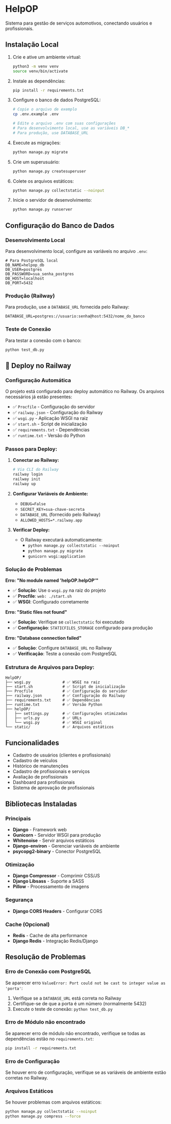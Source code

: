 # HelpOP

Sistema para gestão de serviços automotivos, conectando usuários e profissionais.

## Instalação Local

1. Crie e ative um ambiente virtual:
   ```bash
   python3 -m venv venv
   source venv/bin/activate
   ```
2. Instale as dependências:
   ```bash
   pip install -r requirements.txt
   ```
3. Configure o banco de dados PostgreSQL:
   ```bash
   # Copie o arquivo de exemplo
   cp .env.example .env
   
   # Edite o arquivo .env com suas configurações
   # Para desenvolvimento local, use as variáveis DB_*
   # Para produção, use DATABASE_URL
   ```
4. Execute as migrações:
   ```bash
   python manage.py migrate
   ```
5. Crie um superusuário:
   ```bash
   python manage.py createsuperuser
   ```
6. Colete os arquivos estáticos:
   ```bash
   python manage.py collectstatic --noinput
   ```
7. Inicie o servidor de desenvolvimento:
   ```bash
   python manage.py runserver
   ```

## Configuração do Banco de Dados

### Desenvolvimento Local
Para desenvolvimento local, configure as variáveis no arquivo `.env`:

```env
# Para PostgreSQL local
DB_NAME=helpop_db
DB_USER=postgres
DB_PASSWORD=sua_senha_postgres
DB_HOST=localhost
DB_PORT=5432
```

### Produção (Railway)
Para produção, use a `DATABASE_URL` fornecida pelo Railway:

```env
DATABASE_URL=postgres://usuario:senha@host:5432/nome_do_banco
```

### Teste de Conexão
Para testar a conexão com o banco:

```bash
python test_db.py
```

## 🚀 Deploy no Railway

### Configuração Automática

O projeto está configurado para deploy automático no Railway. Os arquivos necessários já estão presentes:

- ✅ `Procfile` - Configuração do servidor
- ✅ `railway.json` - Configuração do Railway
- ✅ `wsgi.py` - Aplicação WSGI na raiz
- ✅ `start.sh` - Script de inicialização
- ✅ `requirements.txt` - Dependências
- ✅ `runtime.txt` - Versão do Python

### Passos para Deploy:

1. **Conectar ao Railway:**
   ```bash
   # Via CLI do Railway
   railway login
   railway init
   railway up
   ```

2. **Configurar Variáveis de Ambiente:**
   - `DEBUG=False`
   - `SECRET_KEY=sua-chave-secreta`
   - `DATABASE_URL` (fornecido pelo Railway)
   - `ALLOWED_HOSTS=*.railway.app`

3. **Verificar Deploy:**
   - O Railway executará automaticamente:
     - `python manage.py collectstatic --noinput`
     - `python manage.py migrate`
     - `gunicorn wsgi:application`

### Solução de Problemas

**Erro: "No module named 'helpOP.helpOP'"**
- ✅ **Solução**: Use o `wsgi.py` na raiz do projeto
- ✅ **Procfile**: `web: ./start.sh`
- ✅ **WSGI**: Configurado corretamente

**Erro: "Static files not found"**
- ✅ **Solução**: Verifique se `collectstatic` foi executado
- ✅ **Configuração**: `STATICFILES_STORAGE` configurado para produção

**Erro: "Database connection failed"**
- ✅ **Solução**: Configure `DATABASE_URL` no Railway
- ✅ **Verificação**: Teste a conexão com PostgreSQL

### Estrutura de Arquivos para Deploy:

```
HelpOP/
├── wsgi.py              # ✅ WSGI na raiz
├── start.sh             # ✅ Script de inicialização
├── Procfile             # ✅ Configuração do servidor
├── railway.json         # ✅ Configuração do Railway
├── requirements.txt     # ✅ Dependências
├── runtime.txt          # ✅ Versão Python
├── helpOP/
│   ├── settings.py      # ✅ Configurações otimizadas
│   ├── urls.py          # ✅ URLs
│   └── wsgi.py          # ✅ WSGI original
└── static/              # ✅ Arquivos estáticos
```

## Funcionalidades
- Cadastro de usuários (clientes e profissionais)
- Cadastro de veículos
- Histórico de manutenções
- Cadastro de profissionais e serviços
- Avaliação de profissionais
- Dashboard para profissionais
- Sistema de aprovação de profissionais

## Bibliotecas Instaladas

### Principais
- **Django** - Framework web
- **Gunicorn** - Servidor WSGI para produção
- **Whitenoise** - Servir arquivos estáticos
- **Django-environ** - Gerenciar variáveis de ambiente
- **psycopg2-binary** - Conector PostgreSQL

### Otimização
- **Django Compressor** - Comprimir CSS/JS
- **Django Libsass** - Suporte a SASS
- **Pillow** - Processamento de imagens

### Segurança
- **Django CORS Headers** - Configurar CORS

### Cache (Opcional)
- **Redis** - Cache de alta performance
- **Django Redis** - Integração Redis/Django

## Resolução de Problemas

### Erro de Conexão com PostgreSQL
Se aparecer erro `ValueError: Port could not be cast to integer value as 'porta'`:

1. Verifique se a `DATABASE_URL` está correta no Railway
2. Certifique-se de que a porta é um número (normalmente 5432)
3. Execute o teste de conexão: `python test_db.py`

### Erro de Módulo não encontrado
Se aparecer erro de módulo não encontrado, verifique se todas as dependências estão no `requirements.txt`:

```bash
pip install -r requirements.txt
```

### Erro de Configuração
Se houver erro de configuração, verifique se as variáveis de ambiente estão corretas no Railway.

### Arquivos Estáticos
Se houver problemas com arquivos estáticos:

```bash
python manage.py collectstatic --noinput
python manage.py compress --force
``` 